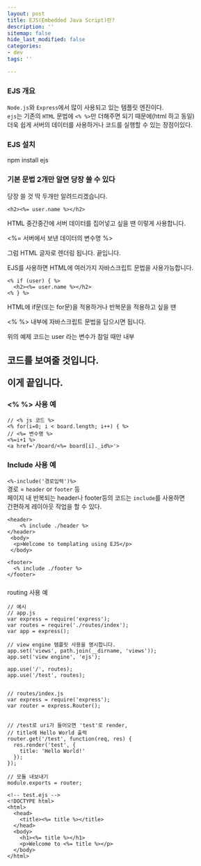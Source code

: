 ```yaml
---
layout: post
title: EJS(Embedded Java Script)란?
description: ''
sitemap: false
hide_last_modified: false
categories:
- dev
tags: ''

---
```

### EJS 개요

`Node.js`와 `Express`에서 많이 사용되고 있는 템플릿 엔진이다.  
`ejs`는 기존의 `HTML` 문법에 `<% %>`만 더해주면 되기 때문에(html 하고 동일)  
더욱 쉽게 서버의 데이터를 사용하거나 코드를 실행할 수 있는 장점이있다.

### EJS 설치

npm install ejs

### 기본 문법 2개만 알면 당장 쓸 수 있다

당장 쓸 것 딱 두개만 알려드리겠습니다.

    <h2><%= user.name %></h2>

HTML 중간중간에 서버 데이터를 집어넣고 싶을 땐 이렇게 사용합니다.

<%= 서버에서 보낸 데이터의 변수명 %>

그럼 HTML 글자로 렌더링 됩니다. 끝입니다.

EJS를 사용하면 HTML에 여러가지 자바스크립트 문법을 사용가능합니다.

    <% if (user) { %>
      <h2><%= user.name %></h2>
    <% } %>

HTML에 if문(또는 for문)을 적용하거나 반복문을 적용하고 싶을 땐

<% %> 내부에 자바스크립트 문법을 담으시면 됩니다.

위의 예제 코드는 user 라는 변수가 참일 때만 내부 <h2> 코드를 보여줄 것입니다.

이게 끝입니다.

### <% %> 사용 예

    // <% js 코드 %> 
    <% for(i=0; i < board.length; i++) { %>
    // <%= 변수명 %>
    <%=i+1 %>
    <a href='/board/<%= board[i]._id%>'>
    

### Include 사용 예

`<%-include('경로입력')%>`  
경로 = `header` or `footer` 등  
페이지 내 반복되는 header나 footer등의 코드는 `include`를 사용하면  
간편하게 레이아웃 작업을 할 수 있다.

    <header>
    	<% include ./header %>
    </header>
     <body>
      <p>Welcome to templating using EJS</p>
     </body>
     
    <footer>
      <% include ./footer %>
    </footer>

###   
routing 사용 예

    // 예시
    // app.js
    var express = require('express');
    var routes = require('./routes/index');
    var app = express();
    
    // view engine 템플릿 사용을 명시합니다.
    app.set('views', path.join(__dirname, 'views'));
    app.set('view engine', 'ejs');
    
    app.use('/', routes);
    app.use('/test', routes);
    
    
    // routes/index.js
    var express = require('express');
    var router = express.Router();
    
    
    // /test로 uri가 들어오면 'test'로 render,
    // title에 Hello World 출력
    router.get('/test', function(req, res) {
      res.render('test', {
      	title: 'Hello World!'
      });
    });
    
    // 모듈 내보내기
    module.exports = router;

    <!-- test.ejs -->
    <!DOCTYPE html>
    <html>
      <head>
        <title><%= title %></title>
      </head>
      <body>
        <h1><%= title %></h1>
        <p>Welcome to <%= title %></p>
      </body>
    </html>